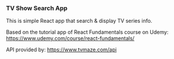 ### TV Show Search App

This is simple React app that search & display TV series info.

Based on the tutorial app of React Fundamentals course on Udemy: https://www.udemy.com/course/react-fundamentals/

API provided by: https://www.tvmaze.com/api
